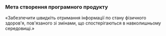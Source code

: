 ### Мета створення програмного продукту
«Забезпечити швидкіть отримання інформації по стану фізичного здоров'я, пов'язаного зі змінами, що спостерігаються в навколишньому середовищі.»
